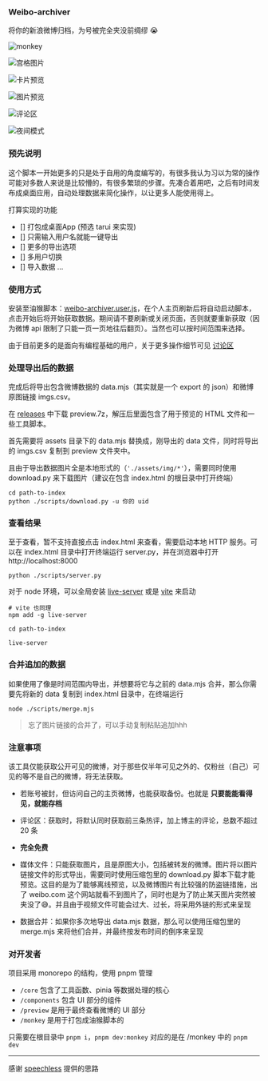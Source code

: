 ###  Weibo-archiver

将你的新浪微博归档，为号被完全夹没前绸缪 😭 

![monkey](docs/monkey.webp)

![宫格图片](docs/v0.1.0.webp)

![卡片预览](docs/v0.1.1.webp)

![图片预览](docs/v0.1.2.webp)

![评论区](docs/v0.1.3.webp)

![夜间模式](docs/v0.1.6.webp)

### 预先说明

这个脚本一开始更多的只是处于自用的角度编写的，有很多我认为习以为常的操作可能对多数人来说是比较懵的，有很多繁琐的步骤。先凑合着用吧，之后有时间发布成桌面应用，自动处理数据来简化操作，以让更多人能使用得上。

打算实现的功能

- [] 打包成桌面App (预选 tarui 来实现)
- [] 只需输入用户名就能一键导出
- [] 更多的导出选项
- [] 多用户切换
- [] 导入数据
...

### 使用方式

安装至油猴脚本：[weibo-archiver.user.js][releases]，在个人主页刷新后将自动启动脚本，点击开始后将开始获取数据。期间请不要刷新或关闭页面，否则就要重新获取（因为微博 api 限制了只能一页一页地往后翻页）。当然也可以按时间范围来选择。

由于目前更多的是面向有编程基础的用户，关于更多操作细节可见 [讨论区]

### 处理导出后的数据

完成后将导出包含微博数据的 data.mjs（其实就是一个 export 的 json）和微博原图链接 imgs.csv。

在 [releases] 中下载 preview.7z，解压后里面包含了用于预览的 HTML 文件和一些工具脚本。

首先需要将 assets 目录下的 data.mjs 替换成，刚导出的 data 文件，同时将导出的 imgs.csv 复制到 preview 文件夹中。

且由于导出数据图片全是本地形式的（`'./assets/img/*'`），需要同时使用 download.py 来下载图片（建议在包含 index.html 的根目录中打开终端）

```shell
cd path-to-index
python ./scripts/download.py -u 你的 uid
```

### 查看结果

至于查看，暂不支持直接点击 index.html 来查看，需要启动本地 HTTP 服务。可以在 index.html 目录中打开终端运行 server.py，并在浏览器中打开 http://localhost:8000

```shell
python ./scripts/server.py
```

对于 node 环境，可以全局安装 [live-server] 或是 [vite] 来启动

```shell
# vite 也同理
npm add -g live-server

cd path-to-index

live-server
```

### 合并追加的数据

如果使用了像是时间范围内导出，并想要将它与之前的 data.mjs 合并，那么你需要先将新的 data 复制到 index.html 目录中，在终端运行

```shell
node ./scripts/merge.mjs
```

> 忘了图片链接的合并了，可以手动复制粘贴追加hhh

### 注意事项

该工具仅能获取公开可见的微博，对于那些仅半年可见之外的、仅粉丝（自己）可见的等不是自己的微博，将无法获取。

- 若账号被封，但访问自己的主页微博，也能获取备份。也就是 **只要能能看得见，就能存档**

- 评论区：获取时，将默认同时获取前三条热评，加上博主的评论，总数不超过 20 条

- **完全免费**

- 媒体文件：只能获取图片，且是原图大小，包括被转发的微博。图片将以图片链接文件的形式导出，需要同时使用压缩包里的 download.py 脚本下载才能预览。这目的是为了能够离线预览，以及微博图片有比较强的防盗链措施，出了 weibo.com 这个网站就看不到图片了，同时也是为了防止某天图片突然被夹没了😅。并且由于视频文件可能会过大、过长，将采用外链的形式来呈现

- 数据合并：如果你多次地导出 data.mjs 数据，那么可以使用压缩包里的 merge.mjs 来将他们合并，并最终按发布时间的倒序来呈现

### 对开发者

项目采用 monorepo 的结构，使用 pnpm 管理

- `/core` 包含了工具函数、pinia 等数据处理的核心
- `/components` 包含 UI 部分的组件
- `/preview` 是用于最终查看微博的 UI 部分
- `/monkey` 是用于打包成油猴脚本的

只需要在根目录中 `pnpm i`，`pnpm dev:monkey` 对应的是在 /monkey 中的 `pnpm dev` 

---

感谢 [speechless] 提供的思路

[releases]: https://github.com/Chilfish/weibo-archiver/releases
[speechless]: https://github.com/meterscao/Speechless
[live-server]: https://www.npmjs.com/package/live-server
[vite]: https://cn.vitejs.dev/guide/
[讨论区]: https://github.com/Chilfish/Weibo-archiver/issues/1
